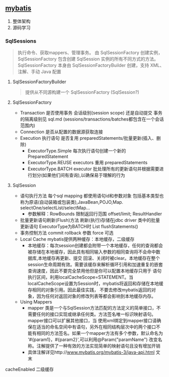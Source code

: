 ## [mybatis](http://www.mybatis.org/mybatis-3/index.html)
1. 整体架构
2. 源码学习


### SqlSessions
> 执行命令、获取mappers、管理事务。 由 SqlSessionFactory 创建实例，SqlSessionFactory 包含创建 SqlSession 实例的所有不同方式的方法。
SqlSessionFactory 本身由 SqlSessionFactoryBuilder 创建，支持 XML、注解、手动 Java 配置

1. SqlSessionFactoryBuilder
    > 提供从不同源构建一个 SqlSessionFactory (SqlSession?)

2. SqlSessionFactory
    - Transaction 是否使用事务 会话级别(session scope) 还是自动提交 事务的隔离级别见 sql.md (sessions/transactions/batches都包含在一个会话范围内)
    - Connection 是否从配置的数据源获取连接
    - Execution 执行语句 是否复用 preparedStatements/批量更新(插入、删除)
        - ExecutorType.Simple 每次执行语句创建一个新的 PreparedStatement
        - ExecutorType.REUSE executors 重用 preparedStatements
        - ExecutorType.BATCH executor 批处理所有的更新语句并根据需要进行划分(如果他们间有查询),以确保易于理解的行为
        
3. SqlSession
    - 语句执行方法 每个sql mapping 都使用语句id和参数对象 包括基本类型也称为原语(自动装箱或包装类),JavaBean,POJO,Map. selectOne/selectList/selectMap...
        - 参数解释：RowBounds 限制返回行范围 offset/limit; ResultHandler 
    - 批量更新语句刷新(Flush)方法 刷新(执行)存储在jdbc driver 类中的批量更新语句 ExecutorType为BATCH时 List<BatchResult> flushStatements()
    - 事务控制方法 commit rollback 参数 force 可选
    - Local Cache mybatis提供两种缓存：本地缓存，二级缓存
        - 本地缓存：每次session创建都会附带一个本地缓存，任何的查询都会被存储在本地缓存，因此具有相同输入参数的相同查询将不会命中数据库,本地缓存再更新、提交
        回滚、关闭时被clear。本地缓存在整个session生命周期有效。需要该缓存来解析循环引用和加速重复的嵌套查询速度，因此不要完全禁用他但是你可以配置本地缓存只用于
        语句执行区间，利用localCacheScope=STATEMENT。当localCacheScope设置为Session时，mybatis将返回和存储在本地缓存相同的对象引用。因此最佳实践，
        不要去修改mybatis返回的对象，因为任何对返回对象的修改列表等都会影响到本地缓存内存。
    - Using Mappers
         - mapper 类是一个与SqlSession方法匹配的方法定义的简单接口，不需要任何的接口实现或继承任何类。方法签名唯一标识映射语句。mapper接口可以扩展其他接口，当
         使用xml绑定到mapper接口请确保在适当的命名空间中有语句，另外在相同结构层次中的两个接口不能有相同的方法签名。如果一个mapper方法有多个参数，默认命名为
         '#{param1}，#{param2}',可以利用@Param("paramName") 改变名称。注解提供了一种有效的方法实现简单的映射语句且没有增加开销
         - 具体注解详见http://www.mybatis.org/mybatis-3/java-api.html 文末



cacheEnabled 二级缓存